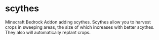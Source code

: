 # scythes
Minecraft Bedrock Addon adding scythes.
Scythes allow you to harvest crops in sweeping areas, the size of which increases with better scythes.
They also will automatically replant crops.
